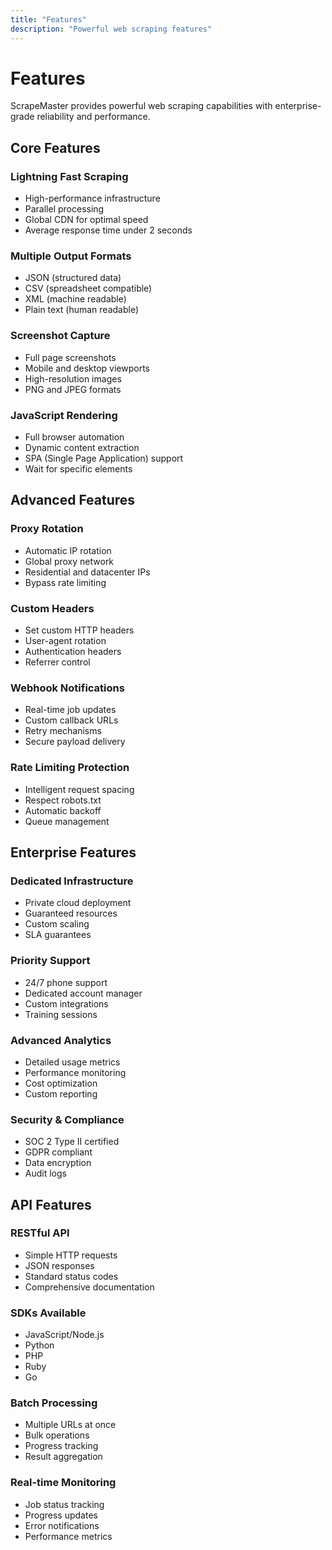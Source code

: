 ```yaml
---
title: "Features"
description: "Powerful web scraping features"
---
```


# Features

ScrapeMaster provides powerful web scraping capabilities with enterprise-grade reliability and performance.

## Core Features

### Lightning Fast Scraping
- High-performance infrastructure
- Parallel processing
- Global CDN for optimal speed
- Average response time under 2 seconds

### Multiple Output Formats
- JSON (structured data)
- CSV (spreadsheet compatible)
- XML (machine readable)
- Plain text (human readable)

### Screenshot Capture
- Full page screenshots
- Mobile and desktop viewports
- High-resolution images
- PNG and JPEG formats

### JavaScript Rendering
- Full browser automation
- Dynamic content extraction
- SPA (Single Page Application) support
- Wait for specific elements

## Advanced Features

### Proxy Rotation
- Automatic IP rotation
- Global proxy network
- Residential and datacenter IPs
- Bypass rate limiting

### Custom Headers
- Set custom HTTP headers
- User-agent rotation
- Authentication headers
- Referrer control

### Webhook Notifications
- Real-time job updates
- Custom callback URLs
- Retry mechanisms
- Secure payload delivery

### Rate Limiting Protection
- Intelligent request spacing
- Respect robots.txt
- Automatic backoff
- Queue management

## Enterprise Features

### Dedicated Infrastructure
- Private cloud deployment
- Guaranteed resources
- Custom scaling
- SLA guarantees

### Priority Support
- 24/7 phone support
- Dedicated account manager
- Custom integrations
- Training sessions

### Advanced Analytics
- Detailed usage metrics
- Performance monitoring
- Cost optimization
- Custom reporting

### Security & Compliance
- SOC 2 Type II certified
- GDPR compliant
- Data encryption
- Audit logs

## API Features

### RESTful API
- Simple HTTP requests
- JSON responses
- Standard status codes
- Comprehensive documentation

### SDKs Available
- JavaScript/Node.js
- Python
- PHP
- Ruby
- Go

### Batch Processing
- Multiple URLs at once
- Bulk operations
- Progress tracking
- Result aggregation

### Real-time Monitoring
- Job status tracking
- Progress updates
- Error notifications
- Performance metrics